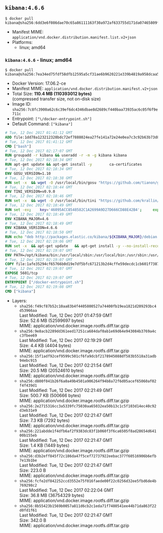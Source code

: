 ## `kibana:4.6.6`

```console
$ docker pull kibana@sha256:6dd3e6f086dae70c65a86111163f30a972af633755d171da07465809f7e7ccb6
```

-	Manifest MIME: `application/vnd.docker.distribution.manifest.list.v2+json`
-	Platforms:
	-	linux; amd64

### `kibana:4.6.6` - linux; amd64

```console
$ docker pull kibana@sha256:7ea34ed75fdf58dfb12595a5cf31ae6b9620221e339b4819a958dcaa5f1b9af4
```

-	Docker Version: 17.06.2-ce
-	Manifest MIME: `application/vnd.docker.distribution.manifest.v2+json`
-	Total Size: **110.4 MB (110393012 bytes)**  
	(compressed transfer size, not on-disk size)
-	Image ID: `sha256:7c8fc3900a62c6c39ef6dc4346dbae8d2689cf440baa73935ac6c05f6f9e711c`
-	Entrypoint: `["\/docker-entrypoint.sh"]`
-	Default Command: `["kibana"]`

```dockerfile
# Tue, 12 Dec 2017 01:41:12 GMT
ADD file:1dd78a123212328bdc72ef7888024ea27fe141a72e24e0ea7c3c92b63b73d8d1 in / 
# Tue, 12 Dec 2017 01:41:12 GMT
CMD ["bash"]
# Tue, 12 Dec 2017 02:17:07 GMT
RUN groupadd -r kibana && useradd -r -m -g kibana kibana
# Tue, 12 Dec 2017 02:18:34 GMT
RUN apt-get update && apt-get install -y 		ca-certificates 		wget 		libfontconfig 		libfreetype6 	--no-install-recommends && rm -rf /var/lib/apt/lists/*
# Tue, 12 Dec 2017 02:18:34 GMT
ENV GOSU_VERSION=1.10
# Tue, 12 Dec 2017 02:18:38 GMT
RUN set -x 	&& wget -O /usr/local/bin/gosu "https://github.com/tianon/gosu/releases/download/$GOSU_VERSION/gosu-$(dpkg --print-architecture)" 	&& wget -O /usr/local/bin/gosu.asc "https://github.com/tianon/gosu/releases/download/$GOSU_VERSION/gosu-$(dpkg --print-architecture).asc" 	&& export GNUPGHOME="$(mktemp -d)" 	&& gpg --keyserver ha.pool.sks-keyservers.net --recv-keys B42F6819007F00F88E364FD4036A9C25BF357DD4 	&& gpg --batch --verify /usr/local/bin/gosu.asc /usr/local/bin/gosu 	&& rm -rf "$GNUPGHOME" /usr/local/bin/gosu.asc 	&& chmod +x /usr/local/bin/gosu 	&& gosu nobody true
# Tue, 12 Dec 2017 02:18:44 GMT
ENV TINI_VERSION=v0.9.0
# Tue, 12 Dec 2017 02:18:46 GMT
RUN set -x 	&& wget -O /usr/local/bin/tini "https://github.com/krallin/tini/releases/download/$TINI_VERSION/tini" 	&& wget -O /usr/local/bin/tini.asc "https://github.com/krallin/tini/releases/download/$TINI_VERSION/tini.asc" 	&& export GNUPGHOME="$(mktemp -d)" 	&& gpg --keyserver ha.pool.sks-keyservers.net --recv-keys 6380DC428747F6C393FEACA59A84159D7001A4E5 	&& gpg --batch --verify /usr/local/bin/tini.asc /usr/local/bin/tini 	&& rm -rf "$GNUPGHOME" /usr/local/bin/tini.asc 	&& chmod +x /usr/local/bin/tini 	&& tini -h
# Tue, 12 Dec 2017 02:18:49 GMT
RUN set -ex; 	key='46095ACC8548582C1A2699A9D27D666CD88E42B4'; 	export GNUPGHOME="$(mktemp -d)"; 	gpg --keyserver ha.pool.sks-keyservers.net --recv-keys "$key"; 	gpg --export "$key" > /etc/apt/trusted.gpg.d/elastic.gpg; 	rm -rf "$GNUPGHOME"; 	apt-key list
# Tue, 12 Dec 2017 02:18:49 GMT
ENV KIBANA_MAJOR=4.6
# Tue, 12 Dec 2017 02:18:49 GMT
ENV KIBANA_VERSION=4.6.6
# Tue, 12 Dec 2017 02:18:50 GMT
RUN echo "deb http://packages.elastic.co/kibana/${KIBANA_MAJOR}/debian stable main" > /etc/apt/sources.list.d/kibana.list
# Tue, 12 Dec 2017 02:19:06 GMT
RUN set -x 	&& apt-get update 	&& apt-get install -y --no-install-recommends kibana=$KIBANA_VERSION 	&& chown -R kibana:kibana /opt/kibana 	&& rm -rf /var/lib/apt/lists/* 		&& sed -ri "s!^(\#\s*)?(elasticsearch\.url:).*!\2 'http://elasticsearch:9200'!" /opt/kibana/config/kibana.yml 	&& grep -q 'elasticsearch:9200' /opt/kibana/config/kibana.yml
# Tue, 12 Dec 2017 02:19:07 GMT
ENV PATH=/opt/kibana/bin:/usr/local/sbin:/usr/local/bin:/usr/sbin:/usr/bin:/sbin:/bin
# Tue, 12 Dec 2017 02:19:07 GMT
COPY file:1afe35294cf65766b0d19e7df5bfc671213b2d4cffe59decdc1cb601f7387d43 in / 
# Tue, 12 Dec 2017 02:19:07 GMT
EXPOSE 5601/tcp
# Tue, 12 Dec 2017 02:19:07 GMT
ENTRYPOINT ["/docker-entrypoint.sh"]
# Tue, 12 Dec 2017 02:19:08 GMT
CMD ["kibana"]
```

-	Layers:
	-	`sha256:f49cf87b52c10aa83b4f4405800527a74400fb19ea1821d209293bc4d53966aa`  
		Last Modified: Tue, 12 Dec 2017 01:47:59 GMT  
		Size: 52.6 MB (52599697 bytes)  
		MIME: application/vnd.docker.image.rootfs.diff.tar.gzip
	-	`sha256:9e8acb2289dd361eed17251ca684daf0ab1e69d64e943084b3769a4cc3fbee69`  
		Last Modified: Tue, 12 Dec 2017 02:19:29 GMT  
		Size: 4.4 KB (4404 bytes)  
		MIME: application/vnd.docker.image.rootfs.diff.tar.gzip
	-	`sha256:15f1adf92cef9599c501cf6fa9dcbf2178945088df583b5518a31adb94ebc915`  
		Last Modified: Tue, 12 Dec 2017 02:21:54 GMT  
		Size: 20.5 MB (20524610 bytes)  
		MIME: application/vnd.docker.image.rootfs.diff.tar.gzip
	-	`sha256:d800f041b26f6a0a49b4501a906264f94b8a72f6d05acef65060af02f4f439d1`  
		Last Modified: Tue, 12 Dec 2017 02:21:49 GMT  
		Size: 500.7 KB (500666 bytes)  
		MIME: application/vnd.docker.image.rootfs.diff.tar.gzip
	-	`sha256:2e2715316cc3a5339fc75030aa65032ea50b13c1c5f103d14ec40c92d3eb31e9`  
		Last Modified: Tue, 12 Dec 2017 02:21:47 GMT  
		Size: 7.3 KB (7292 bytes)  
		MIME: application/vnd.docker.image.rootfs.diff.tar.gzip
	-	`sha256:221abdde1f4dfb6af2f9383dc83f1b060f3f6ca6505f8ad28654d64100b155eb`  
		Last Modified: Tue, 12 Dec 2017 02:21:47 GMT  
		Size: 1.4 KB (1449 bytes)  
		MIME: application/vnd.docker.image.rootfs.diff.tar.gzip
	-	`sha256:d3b2eff845f72c186da47f5cef72737922eebac377f60516906b6efb7e13b1be`  
		Last Modified: Tue, 12 Dec 2017 02:21:47 GMT  
		Size: 223.0 B  
		MIME: application/vnd.docker.image.rootfs.diff.tar.gzip
	-	`sha256:fcfe2df842252ccd3552e75f016faede00f22c0256d32ee5fbd6de4b769298c2`  
		Last Modified: Tue, 12 Dec 2017 02:22:04 GMT  
		Size: 36.8 MB (36754329 bytes)  
		MIME: application/vnd.docker.image.rootfs.diff.tar.gzip
	-	`sha256:8b55423b1569b0057a811d6cb2c1eda71f7480541ee44b71da863f22d0fd1f61`  
		Last Modified: Tue, 12 Dec 2017 02:21:47 GMT  
		Size: 342.0 B  
		MIME: application/vnd.docker.image.rootfs.diff.tar.gzip
